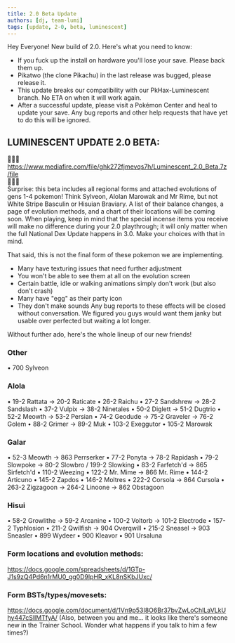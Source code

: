 ```yaml
---
title: 2.0 Beta Update
authors: [dj, team-lumi]
tags: [update, 2-0, beta, luminescent]
---
```


Hey Everyone! New build of 2.0. Here's what you need to know:

- If you fuck up the install on hardware you'll lose your save. Please back them up.
- Pikatwo (the clone Pikachu) in the last release was bugged, please release it.
- This update breaks our compatibility with our PkHax-Luminescent branch. No ETA on when it will work again.
- After a successful update, please visit a Pokémon Center and heal to update your save. Any bug reports and other help requests that have yet to do this will be ignored.

<!--truncate-->

## LUMINESCENT UPDATE 2.0 BETA:  
🚨🚨🚨  
https://www.mediafire.com/file/ghk272fjmevqs7h/Luminescent_2.0_Beta.7z/file  
🚨🚨🚨  
Surprise: this beta includes all regional forms and attached evolutions of gens 1-4 pokemon! Think Sylveon, Alolan Marowak and Mr Rime, but not White Stripe Basculin or Hisuian Braviary. A list of their balance changes, a page of evolution methods, and a chart of their locations will be coming soon. When playing, keep in mind that the special incense items you receive will make no difference during your 2.0 playthrough; it will only matter when the full National Dex Update happens in 3.0. Make your choices with that in mind.

That said, this is not the final form of these pokemon we are implementing. 
- Many have texturing issues that need further adjustment
- You won't be able to see them at all on the evolution screen 
- Certain battle, idle or walking animations simply don't work (but also don't crash)
- Many have "egg" as their party icon
- They don't make sounds
Any bug reports to these effects will be closed without conversation. We figured you guys would want them janky but usable over perfected but waiting a lot longer.

Without further ado, here's the whole lineup of our new friends!

### Other

• 700 Sylveon

### Alola 

• 19-2 Rattata → 20-2 Raticate
• 26-2 Raichu
• 27-2 Sandshrew → 28-2 Sandslash
• 37-2 Vulpix → 38-2 Ninetales
• 50-2 Diglett → 51-2 Dugtrio
• 52-2 Meowth → 53-2 Persian
• 74-2 Geodude → 75-2 Graveler → 76-2 Golem
• 88-2 Grimer → 89-2 Muk
• 103-2 Exeggutor
• 105-2 Marowak

### Galar 

• 52-3 Meowth → 863 Perrserker
• 77-2 Ponyta → 78-2 Rapidash
• 79-2 Slowpoke → 80-2 Slowbro / 199-2 Slowking
• 83-2 Farfetch'd → 865 Sirfetch'd
• 110-2 Weezing
• 122-2 Mr. Mime → 866 Mr. Rime
• 144-2 Articuno
• 145-2 Zapdos
• 146-2 Moltres
• 222-2 Corsola → 864 Cursola
• 263-2 Zigzagoon → 264-2 Linoone → 862 Obstagoon

### Hisui

• 58-2 Growlithe → 59-2 Arcanine
• 100-2 Voltorb → 101-2 Electrode
• 157-2 Typhlosion
• 211-2 Qwilfish ️→ 904 Overqwill
• 215-2 Sneasel → 903 Sneasler
• 899 Wydeer
• 900 Kleavor
• 901 Ursaluna
 
### Form locations and evolution methods:
https://docs.google.com/spreadsheets/d/1GTp-J1s9zQ4Pd6n1rMU0_gg0D9lpHR_xKL8nSKbJUxc/

### Form BSTs/types/movesets:
https://docs.google.com/document/d/1Vn9p53I8O6Br37bvZwLoChlLaVLkUhy447cSlIMTfyA/ 
(Also, between you and me... it looks like there's someone new in the Trainer School. Wonder what happens if you talk to him a few times?)